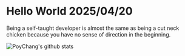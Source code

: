# Hello World 2025/04/20

Being a self-taught developer is almost the same as being a cut neck chicken because you have no sense of direction in the beginning.

![PoyChang's github stats](https://github-readme-stats.vercel.app/api?username=poychang&show_icons=true&theme=dracula)
